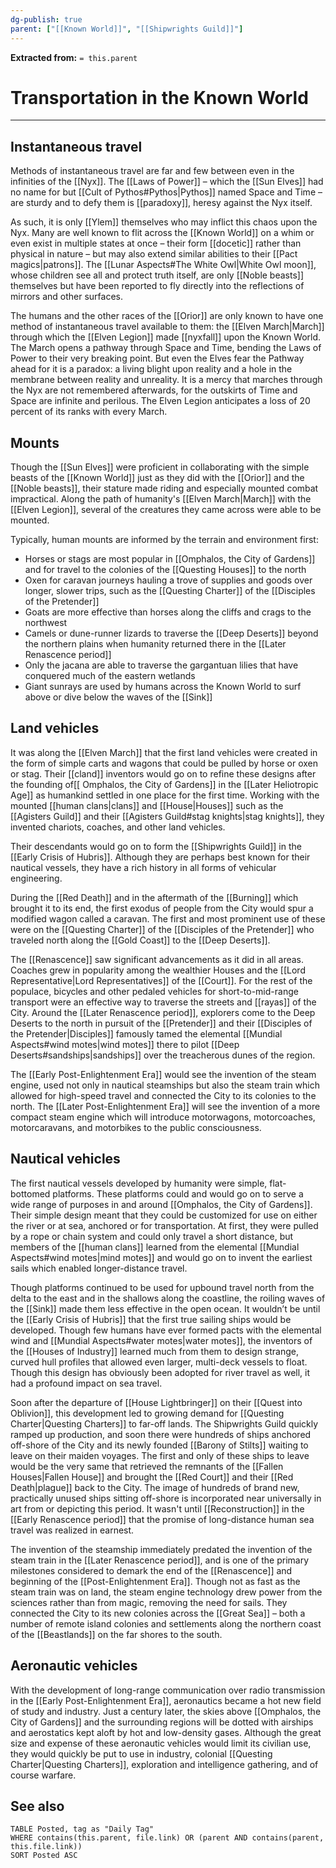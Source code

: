 ```yaml
---
dg-publish: true
parent: ["[[Known World]]", "[[Shipwrights Guild]]"]
---
```

**Extracted from:** `= this.parent`
# Transportation in the Known World

---

## Instantaneous travel

Methods of instantaneous travel are far and few between even in the infinities of the [[Nyx]]. The [[Laws of Power]] – which the [[Sun Elves]] had no name for but [[Cult of Pythos#Pythos|Pythos]] named Space and Time – are sturdy and to defy them is [[paradoxy]], heresy against the Nyx itself.

As such, it is only [[Ylem]] themselves who may inflict this chaos upon the Nyx. Many are well known to flit across the [[Known World]] on a whim or even exist in multiple states at once – their form [[docetic]] rather than physical in nature – but may also extend similar abilities to their [[Pact magics|patrons]]. The [[Lunar Aspects#The White Owl|White Owl moon]], whose children see all and protect truth itself, are only [[Noble beasts]] themselves but have been reported to fly directly into the reflections of mirrors and other surfaces.

The humans and the other races of the [[Orior]] are only known to have one method of instantaneous travel available to them: the [[Elven March|March]] through which the [[Elven Legion]] made [[nyxfall]] upon the Known World. The March opens a pathway through Space and Time, bending the Laws of Power to their very breaking point. But even the Elves fear the Pathway ahead for it is a paradox: a living blight upon reality and a hole in the membrane between reality and unreality. It is a mercy that marches through the Nyx are not remembered afterwards, for the outskirts of Time and Space are infinite and perilous. The Elven Legion anticipates a loss of 20 percent of its ranks with every March.

## Mounts

Though the [[Sun Elves]] were proficient in collaborating with the simple beasts of the [[Known World]] just as they did with the [[Orior]] and the [[Noble beasts]], their stature made riding and especially mounted combat impractical. Along the path of humanity's [[Elven March|March]] with the [[Elven Legion]], several of the creatures they came across were able to be mounted.

Typically, human mounts are informed by the terrain and environment first:
- Horses or stags are most popular in [[Omphalos, the City of Gardens]] and for travel to the colonies of the [[Questing Houses]] to the north
- Oxen for caravan journeys hauling a trove of supplies and goods over longer, slower trips, such as the [[Questing Charter]] of the [[Disciples of the Pretender]]
- Goats are more effective than horses along the cliffs and crags to the northwest
- Camels or dune-runner lizards to traverse the [[Deep Deserts]] beyond the northern plains when humanity returned there in the [[Later Renascence period]]
- Only the jacana are able to traverse the gargantuan lilies that have conquered much of the eastern wetlands
- Giant sunrays are used by humans across the Known World to surf above or dive below the waves of the [[Sink]]

## Land vehicles

It was along the [[Elven March]] that the first land vehicles were created in the form of simple carts and wagons that could be pulled by horse or oxen or stag. Their [[cland]] inventors would go on to refine these designs after the founding of[[ Omphalos, the City of Gardens]] in the [[Later Heliotropic Age]] as humankind settled in one place for the first time. Working with the mounted [[human clans|clans]] and [[House|Houses]] such as the [[Agisters Guild]] and their [[Agisters Guild#stag knights|stag knights]], they invented chariots, coaches, and other land vehicles.

Their descendants would go on to form the [[Shipwrights Guild]] in the [[Early Crisis of Hubris]]. Although they are perhaps best known for their nautical vessels, they have a rich history in all forms of vehicular engineering.

During the [[Red Death]] and in the aftermath of the [[Burning]] which brought it to its end, the first exodus of people from the City would spur a modified wagon called a caravan. The first and most prominent use of these were on the [[Questing Charter]] of the [[Disciples of the Pretender]] who traveled north along the [[Gold Coast]] to the [[Deep Deserts]].

The [[Renascence]] saw significant advancements as it did in all areas. Coaches grew in popularity among the wealthier Houses and the [[Lord Representative|Lord Representatives]] of the [[Court]]. For the rest of the populace, bicycles and other pedaled vehicles for short-to-mid-range transport were an effective way to traverse the streets and [[rayas]] of the City. Around the [[Later Renascence period]], explorers come to the Deep Deserts to the north in pursuit of the [[Pretender]] and their [[Disciples of the Pretender|Disciples]] famously tamed the elemental [[Mundial Aspects#wind motes|wind motes]] there to pilot [[Deep Deserts#sandships|sandships]] over the treacherous dunes of the region.

The [[Early Post-Enlightenment Era]] would see the invention of the steam engine, used not only in nautical steamships but also the steam train which allowed for high-speed travel and connected the City to its colonies to the north. The [[Later Post-Enlightenment Era]] will see the invention of a more compact steam engine which will introduce motorwagons, motorcoaches, motorcaravans, and motorbikes to the public consciousness.

## Nautical vehicles

The first nautical vessels developed by humanity were simple, flat-bottomed platforms. These platforms could and would go on to serve a wide range of purposes in and around [[Omphalos, the City of Gardens]]. Their simple design meant that they could be customized for use on either the river or at sea, anchored or for transportation. At first, they were pulled by a rope or chain system and could only travel a short distance, but members of the [[human clans]] learned from the elemental [[Mundial Aspects#wind motes|mind motes]] and would go on to invent the earliest sails which enabled longer-distance travel.

Though platforms continued to be used for upbound travel north from the delta to the east and in the shallows along the coastline, the roiling waves of the [[Sink]] made them less effective in the open ocean. It wouldn’t be until the [[Early Crisis of Hubris]] that the first true sailing ships would be developed. Though few humans have ever formed pacts with the elemental wind and [[Mundial Aspects#water motes|water motes]], the inventors of the [[Houses of Industry]] learned much from them to design strange, curved hull profiles that allowed even larger, multi-deck vessels to float. Though this design has obviously been adopted for river travel as well, it had a profound impact on sea travel.

Soon after the departure of [[House Lightbringer]] on their [[Quest into Oblivion]], this development led to growing demand for [[Questing Charter|Questing Charters]] to far-off lands. The Shipwrights Guild quickly ramped up production, and soon there were hundreds of ships anchored off-shore of the City and its newly founded [[Barony of Stilts]] waiting to leave on their maiden voyages. The first and only of these ships to leave would be the very same that retrieved the remnants of the [[Fallen Houses|Fallen House]] and brought the [[Red Court]] and their [[Red Death|plague]] back to the City. The image of hundreds of brand new, practically unused ships sitting off-shore is incorporated near universally in art from or depicting this period. It wasn't until [[Reconstruction]] in the [[Early Renascence period]] that the promise of long-distance human sea travel was realized in earnest.

The invention of the steamship immediately predated the invention of the steam train in the [[Later Renascence period]], and is one of the primary milestones considered to demark the end of the [[Renascence]] and beginning of the [[Post-Enlightenment Era]]. Though not as fast as the steam train was on land, the steam engine technology drew power from the sciences rather than from magic, removing the need for sails. They connected the City to its new colonies across the [[Great Sea]] – both a number of remote island colonies and settlements along the northern coast of the [[Beastlands]] on the far shores to the south.

## Aeronautic vehicles

With the development of long-range communication over radio transmission in the [[Early Post-Enlightenment Era]], aeronautics became a hot new field of study and industry. Just a century later, the skies above [[Omphalos, the City of Gardens]] and the surrounding regions will be dotted with airships and aerostatics kept aloft by hot and low-density gases. Although the great size and expense of these aeronautic vehicles would limit its civilian use, they would quickly be put to use in industry, colonial [[Questing Charter|Questing Charters]], exploration and intelligence gathering, and of course warfare.

## See also

```dataview
TABLE Posted, tag as "Daily Tag"
WHERE contains(this.parent, file.link) OR (parent AND contains(parent, this.file.link))
SORT Posted ASC
```